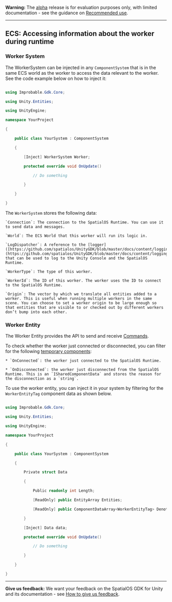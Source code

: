 **Warning:** The [alpha](https://docs.improbable.io/reference/latest/shared/release-policy#maturity-stages) release is for evaluation purposes only, with limited documentation - see the guidance on [Recommended use](../../../README.md#recommended-use).

-----

## ECS: Accessing information about the worker during runtime 

### Worker System

The WorkerSystem can be injected in any `ComponentSystem` that is in the same ECS world as the worker to access the data relevant to the worker. See the code example below on how to inject it:

```csharp

using Improbable.Gdk.Core;

using Unity.Entities;

using UnityEngine;

namespace YourProject

{

    public class YourSystem : ComponentSystem

    {

        [Inject] WorkerSystem Worker;

        protected override void OnUpdate()

            // Do something

        }

    }

}

```

The `WorkerSystem` stores the following data:

    `Connection`: The connection to the SpatialOS Runtime. You can use it to send data and messages.

    `World`: The ECS World that this worker will run its logic in.

    `LogDispatcher`: A reference to the [logger]([https://github.com/spatialos/UnityGDK/blob/master/docs/content/logging.md](https://github.com/spatialos/UnityGDK/blob/master/docs/content/logging.md)) that can be used to log to the Unity Console and the SpatialOS Runtime.

    `WorkerType`: The type of this worker.

    `WorkerId`: The ID of this worker. The worker uses the ID to connect to the SpatialOS Runtime.

    `Origin`: The vector by which we translate all entities added to a worker. This is useful when running multiple workers in the same scene. You can choose to set a worker origin to be large enough so that entities that are visible to or checked out by different workers don’t bump into each other.

### Worker Entity

The Worker Entity provides the API to send and receive [Commands]([https://github.com/spatialos/UnityGDK/blob/master/docs/content/commands.md](https://github.com/spatialos/UnityGDK/blob/master/docs/content/commands.md)). 

To check whether the worker just connected or disconnected, you can filter for the following [temporary components](https://github.com/spatialos/UnityGDK/blob/master/docs/content/temporary-components.md):

    * `OnConnected`: the worker just connected to the SpatialOS Runtime. 

    * `OnDisconnected`: the worker just disconnected from the SpatialOS Runtime. This is an `ISharedComponentData` and stores the reason for the disconnection as a `string`.

To use the worker entity, you can inject it in your system by filtering for the `WorkerEntityTag` component data as shown below.

```csharp

using Improbable.Gdk.Core;

using Unity.Entities;

using UnityEngine;

namespace YourProject

{

    public class YourSystem : ComponentSystem

    {

        Private struct Data 

        {

            Public readonly int Length;

            [ReadOnly] public EntityArray Entities;

            [ReadOnly] public ComponentDataArray<WorkerEntityTag> DenotesWorkerEntity;

        }

        [Inject] Data data;

        protected override void OnUpdate()

            // Do something

        }

    }

}

```


----

**Give us feedback:** We want your feedback on the SpatialOS GDK for Unity and its documentation  - see [How to give us feedback](../../../README.md#give-us-feedback).